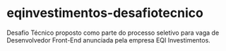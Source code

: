 # eqinvestimentos-desafiotecnico
Desafio Técnico proposto como parte do processo seletivo para vaga de Desenvolvedor Front-End anunciada pela empresa EQI Investimentos.
